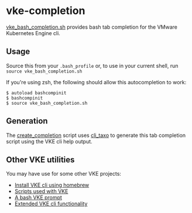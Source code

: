 # vke-completion
[vke_bash_completion.sh](vke_bash_completion.sh) provides bash tab completion
for the VMware Kubernetes Engine cli. 

## Usage
Source this from your `.bash_profile` or, to use in your current shell, run 
`source vke_bash_completion.sh`

If you're using zsh, the following should allow this autocompletion to work:

    $ autoload bashcompinit
    $ bashcompinit
    $ source vke_bash_completion.sh

## Generation
The [create_completion](create_completion) script uses [cli_taxo](https://github.com/ali5ter/cli_taxo) to generate
this tab completion script using the VKE cli help output.

## Other VKE utilities
You may have use for some other VKE projects:
* [Install VKE cli using homebrew](https://github.com/ali5ter/homebrew-vke-cli)
* [Scripts used with VKE](https://github.com/ali5ter/vmware_scripts/tree/master/vke)
* [A bash VKE prompt](https://github.com/ali5ter/vke-prompt)
* [Extended VKE cli functionality](https://github.com/ali5ter/vke-cli-extended)
